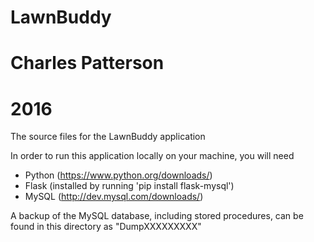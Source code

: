 # LawnBuddy
# Charles Patterson
# 2016

The source files for the LawnBuddy application

In order to run this application locally on your machine, you will need
- Python (https://www.python.org/downloads/)
- Flask (installed by running 'pip install flask-mysql')
- MySQL (http://dev.mysql.com/downloads/)

A backup of the MySQL database, including stored procedures, can be found in this directory as "DumpXXXXXXXXX"
